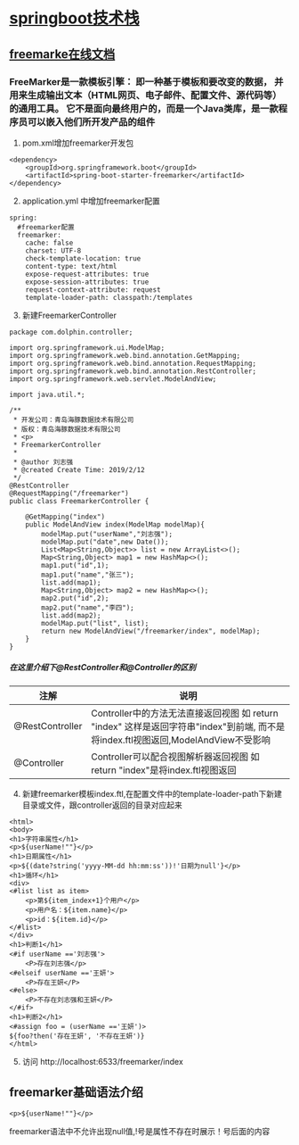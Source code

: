 # [springboot技术栈](https://github.com/2425358736/dolphin/blob/master/README.md)

## [freemarke在线文档](http://freemarker.foofun.cn/index.html)

### FreeMarker是一款模板引擎： 即一种基于模板和要改变的数据，	并用来生成输出文本（HTML网页、电子邮件、配置文件、源代码等）的通用工具。	它不是面向最终用户的，而是一个Java类库，是一款程序员可以嵌入他们所开发产品的组件

1. pom.xml增加freemarker开发包

```
<dependency>
    <groupId>org.springframework.boot</groupId>
    <artifactId>spring-boot-starter-freemarker</artifactId>
</dependency>
```
2. application.yml 中增加freemarker配置

```
spring:
  #freemarker配置
  freemarker:
    cache: false
    charset: UTF-8
    check-template-location: true
    content-type: text/html
    expose-request-attributes: true
    expose-session-attributes: true
    request-context-attribute: request
    template-loader-path: classpath:/templates
```
3. 新建FreemarkerController

```
package com.dolphin.controller;

import org.springframework.ui.ModelMap;
import org.springframework.web.bind.annotation.GetMapping;
import org.springframework.web.bind.annotation.RequestMapping;
import org.springframework.web.bind.annotation.RestController;
import org.springframework.web.servlet.ModelAndView;

import java.util.*;

/**
 * 开发公司：青岛海豚数据技术有限公司
 * 版权：青岛海豚数据技术有限公司
 * <p>
 * FreemarkerController
 *
 * @author 刘志强
 * @created Create Time: 2019/2/12
 */
@RestController
@RequestMapping("/freemarker")
public class FreemarkerController {

    @GetMapping("index")
    public ModelAndView index(ModelMap modelMap){
        modelMap.put("userName","刘志强");
        modelMap.put("date",new Date());
        List<Map<String,Object>> list = new ArrayList<>();
        Map<String,Object> map1 = new HashMap<>();
        map1.put("id",1);
        map1.put("name","张三");
        list.add(map1);
        Map<String,Object> map2 = new HashMap<>();
        map2.put("id",2);
        map2.put("name","李四");
        list.add(map2);
        modelMap.put("list", list);
        return new ModelAndView("/freemarker/index", modelMap);
    }
}
```
##### 在这里介绍下@RestController和@Controller的区别
注解 | 说明
---|---
@RestController | Controller中的方法无法直接返回视图 如 return "index" 这样是返回字符串"index"到前端, 而不是将index.ftl视图返回,ModelAndView不受影响
@Controller | Controller可以配合视图解析器返回视图 如 return "index"是将index.ftl视图返回

4. 新建freemarker模板index.ftl,在配置文件中的template-loader-path下新建目录或文件，跟controller返回的目录对应起来

```
<html>
<body>
<h1>字符串属性</h1>
<p>${userName!""}</p>
<h1>日期属性</h1>
<p>${(date?string('yyyy-MM-dd hh:mm:ss'))!'日期为null'}</p>
<h1>循环</h1>
<div>
<#list list as item>
    <p>第${item_index+1}个用户</p>
    <p>用户名：${item.name}</p>
    <p>id：${item.id}</p>
</#list>
</div>
<h1>判断1</h1>
<#if userName =='刘志强'>
    <P>存在刘志强</p>
<#elseif userName =='王妍'>
    <P>存在王妍</P>
<#else>
    <P>不存在刘志强和王妍</P>
</#if>
<h1>判断2</h1>
<#assign foo = (userName =='王妍')>
${foo?then('存在王妍', '不存在王妍')}
</html>
```
5. 访问 http://localhost:6533/freemarker/index


## freemarker基础语法介绍
```
<p>${userName!""}</p>
```
freemarker语法中不允许出现null值,!号是属性不存在时展示！号后面的内容



